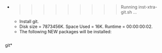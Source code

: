 * >>>>>>>>> Running inst-xtra-git.sh ...
  * Install git.
  * Disk size = 7873456K. Space Used = 16K. Runtime = 00:00:00:02.
  * The following NEW packages will be installed:
  ```bash
git*
  ```
